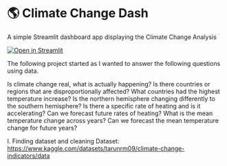 # :earth_americas: Climate Change Dash

A simple Streamlit dashboard app displaying the Climate Change Analysis

[![Open in Streamlit](https://static.streamlit.io/badges/streamlit_badge_black_white.svg)](https://appapppy-pahkgl8dd2b2ve9nrdregs.streamlit.app)

The following project started as I wanted to answer the following questions using data.

Is climate change real, what is actually happening?
Is there countries or regions that are disproportionally affected? What countries had the highest temperature increase?
Is the northern hemisphere changing differently to the southern hemisphere? 
Is there a specific rate of heating and is it accelerating? Can we forecast future rates of heating?
What is the mean temperature change across years? Can we forecast the mean temperature change for future years?

I. Finding dataset and cleaning 
Dataset: https://www.kaggle.com/datasets/tarunrm09/climate-change-indicators/data

